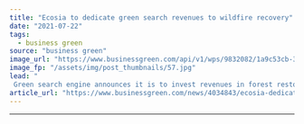 ```yaml
---
title: "Ecosia to dedicate green search revenues to wildfire recovery"
date: "2021-07-22"
tags: 
  - business green
source: "business green"
image_url: "https://www.businessgreen.com/api/v1/wps/9832082/1a9c53cb-39fa-4784-b303-64720f75d5ff/6/ecosiaweb-350x250-185x114.jpg"
image_fp: "/assets/img/post_thumbnails/57.jpg"
lead: "
 Green search engine announces it is to invest revenues in forest restoration projects in Brazil, USA, and Australia  ..."
article_url: "https://www.businessgreen.com/news/4034843/ecosia-dedicate-green-search-revenues-wildfire-recovery"
---
```


---
